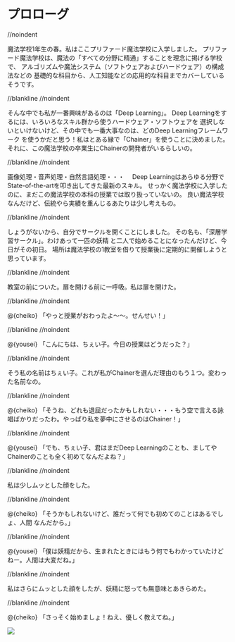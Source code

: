 # プロローグ

//noindent

魔法学校1年生の春。私はここプリファード魔法学校に入学しました。
プリファード魔法学校は、魔法の「すべての分野に精通」することを理念に掲げる学校で、
アルゴリズムや魔法システム（ソフトウェアおよびハードウェア）の構成法などの
基礎的な科目から、人工知能などの応用的な科目までカバーしているそうです。

//blankline
//noindent

そんな中でも私が一番興味があるのは「Deep Learning」。
Deep Learningをするには、いろいろなスキル群から使うハードウェア・ソフトウェアを
選択しないといけないけど、その中でも一番大事なのは、どのDeep Learningフレームワーク
を使うかだと思う！私はとある縁で「Chainer」を使うことに決めました。
それに、この魔法学校の卒業生にChainerの開発者がいるらしいの。

//blankline
//noindent

画像処理・音声処理・自然言語処理・・・　
Deep Learningはあらゆる分野でState-of-the-artを叩き出してきた最新のスキル。
せっかく魔法学校に入学したのに、まだこの魔法学校の本科の授業では取り扱っていないの。
良い魔法学校なんだけど、伝統やら実績を重んじるあたりは少し考えもの。

//blankline
//noindent

しょうがないから、自分でサークルを開くことにしました。
その名も、「深層学習サークル」。わけあって一匹の妖精
と二人で始めることになったんだけど、今日がその初日。
場所は魔法学校の1教室を借りて授業後に定期的に開催しようと思っています。

//blankline
//noindent

教室の前についた。扉を開ける前に一呼吸。私は扉を開けた。

//blankline
//noindent

@<icon>{cheiko} 「やっと授業がおわったよ〜〜。せんせい！」

//blankline
//noindent

@<icon>{yousei} 「こんにちは、ちぇい子。今日の授業はどうだった？」

//blankline
//noindent

そう私の名前はちぇい子。これが私がChainerを選んだ理由のもう１つ。変わった名前なの。

//blankline
//noindent

@<icon>{cheiko} 「そうね、どれも退屈だったかもしれない・・・もう空で言える詠唱ばかりだったわ。やっぱり私を夢中にさせるのはChainer！」

//blankline
//noindent

@<icon>{yousei} 「でも、ちぇい子、君はまだDeep Learningのことも、ましてやChainerのことも全く初めてなんだよね？」

//blankline
//noindent

私は少しムッとした顔をした。

//blankline
//noindent

@<icon>{cheiko} 「そうかもしれないけど、誰だって何でも初めてのことはあるでしょ、人間
なんだから。」

//blankline
//noindent

@<icon>{yousei} 「僕は妖精だから、生まれたときにはもう何でもわかっていたけどねー。人間は大変だね。」

//blankline
//noindent

私はさらにムッとした顔をしたが、妖精に怒っても無意味とあきらめた。

//blankline
//noindent

@<icon>{cheiko} 「さっそく始めましょ！ねえ、優しく教えてね。」

![](./images/intro.png)
